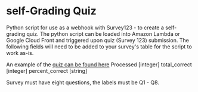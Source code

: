# self-Grading Quiz

Python script for use as a webhook with Survey123 - to create a self-grading quiz. The python script can be loaded
into Amazon Lambda or Google Cloud Front and triggered upon quiz (Survey 123) submission.  The following fields will need to be
added to your survey's table for the script to work as-is.


An example of the <a href="https://education.maps.arcgis.com/home/item.html?id=64a66c7396f143228fa524d7733b588f" target="new">quiz can be found here</a>
Processed [integer]
total_correct [integer]
percent_correct [string]

Survey must have eight questions, the labels must be Q1 - Q8.


